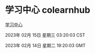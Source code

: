 # 学习中心 colearnhub
[学习中心](http://:56308/colearnhub/)

2023年 02月 15日 星期三 03:20:03 CST

2023年 02月 14日 星期二 19:20:03 GMT
